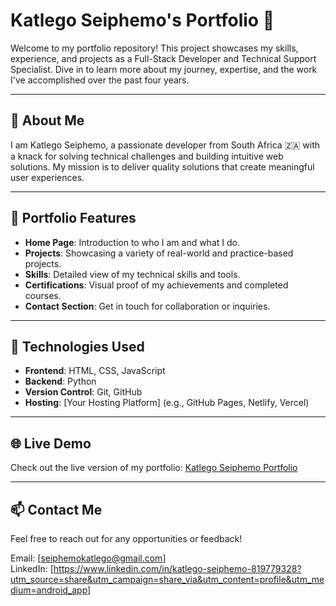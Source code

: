# Katlego Seiphemo's Portfolio 🌟  

Welcome to my portfolio repository! This project showcases my skills, experience, and projects as a Full-Stack Developer and Technical Support Specialist. Dive in to learn more about my journey, expertise, and the work I've accomplished over the past four years.

---

## 🚀 **About Me**  

I am Katlego Seiphemo, a passionate developer from South Africa 🇿🇦 with a knack for solving technical challenges and building intuitive web solutions. My mission is to deliver quality solutions that create meaningful user experiences.  

---

## 📂 **Portfolio Features**  

- **Home Page**: Introduction to who I am and what I do.  
- **Projects**: Showcasing a variety of real-world and practice-based projects.  
- **Skills**: Detailed view of my technical skills and tools.  
- **Certifications**: Visual proof of my achievements and completed courses.  
- **Contact Section**: Get in touch for collaboration or inquiries.  

---

## 🔧 **Technologies Used**  

- **Frontend**: HTML, CSS, JavaScript  
- **Backend**: Python  
- **Version Control**: Git, GitHub  
- **Hosting**: [Your Hosting Platform] (e.g., GitHub Pages, Netlify, Vercel)  

---

## 🌐 **Live Demo**  

Check out the live version of my portfolio: [Katlego Seiphemo Portfolio](https://example.com)  

---

##  **📫 Contact Me**
Feel free to reach out for any opportunities or feedback!

Email: [seiphemokatlego@gmail.com]  
LinkedIn: [https://www.linkedin.com/in/katlego-seiphemo-819779328?utm_source=share&utm_campaign=share_via&utm_content=profile&utm_medium=android_app]
